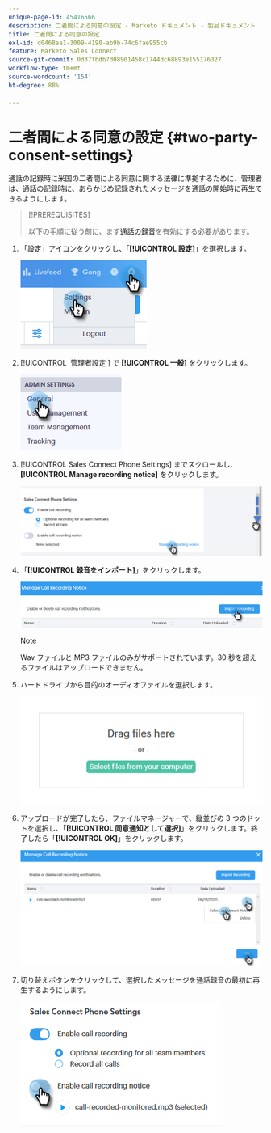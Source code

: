 ```yaml
---
unique-page-id: 45416566
description: 二者間による同意の設定 - Marketo ドキュメント - 製品ドキュメント
title: 二者間による同意の設定
exl-id: d0468ea1-3009-4190-ab9b-74c6fae955cb
feature: Marketo Sales Connect
source-git-commit: 0d37fbdb7d08901458c1744dc68893e155176327
workflow-type: tm+mt
source-wordcount: '154'
ht-degree: 88%

---
```


# 二者間による同意の設定 {#two-party-consent-settings}

通話の記録時に米国の二者間による同意に関する法律に準拠するために、管理者は、通話の記録時に、あらかじめ記録されたメッセージを通話の開始時に再生できるようにします。

>[!PREREQUISITES]
>
>以下の手順に従う前に、まず[通話の録音](/help/marketo/product-docs/marketo-sales-connect/phone/enable-call-recording.md)を有効にする必要があります。

1. 「設定」アイコンをクリックし、「**[!UICONTROL 設定]**」を選択します。

   ![](assets/one-1.png)

1. [!UICONTROL &#x200B; 管理者設定 &#x200B;] で **[!UICONTROL 一般]** をクリックします。

   ![](assets/two-1.png)

1. [!UICONTROL Sales Connect Phone Settings] までスクロールし、**[!UICONTROL Manage recording notice]** をクリックします。

   ![](assets/three-1.png)

1. 「**[!UICONTROL 録音をインポート]**」をクリックします。

   ![](assets/four-1.png)

   >[!NOTE]
   >
   >Wav ファイルと MP3 ファイルのみがサポートされています。30 秒を超えるファイルはアップロードできません。

1. ハードドライブから目的のオーディオファイルを選択します。

   ![](assets/five.png)

1. アップロードが完了したら、ファイルマネージャーで、縦並びの 3 つのドットを選択し、「**[!UICONTROL 同意通知として選択]**」をクリックします。終了したら「**[!UICONTROL OK]**」をクリックします。

   ![](assets/six.png)

1. 切り替えボタンをクリックして、選択したメッセージを通話録音の最初に再生するようにします。

   ![](assets/seven.png)
